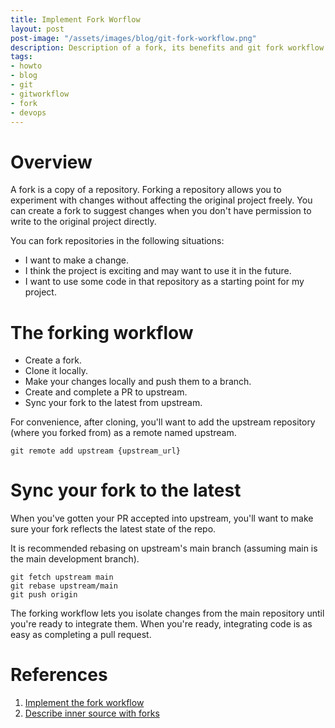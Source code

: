 ```yaml
---
title: Implement Fork Worflow
layout: post
post-image: "/assets/images/blog/git-fork-workflow.png"
description: Description of a fork, its benefits and git fork workflow implementation
tags:
- howto
- blog
- git
- gitworkflow
- fork
- devops
---
```


# Overview

A fork is a copy of a repository. Forking a repository allows you to experiment with changes without affecting the original project freely. You can create a fork to suggest changes when you don't have permission to write to the original project directly.

You can fork repositories in the following situations:

- I want to make a change.
- I think the project is exciting and may want to use it in the future.
- I want to use some code in that repository as a starting point for my project.

# The forking workflow

- Create a fork.
- Clone it locally.
- Make your changes locally and push them to a branch.
- Create and complete a PR to upstream.
- Sync your fork to the latest from upstream.

For convenience, after cloning, you'll want to add the upstream repository (where you forked from) as a remote named upstream.
```
git remote add upstream {upstream_url}
```
# Sync your fork to the latest

When you've gotten your PR accepted into upstream, you'll want to make sure your fork reflects the latest state of the repo.

It is recommended rebasing on upstream's main branch (assuming main is the main development branch).

```
git fetch upstream main
git rebase upstream/main
git push origin
```

The forking workflow lets you isolate changes from the main repository until you're ready to integrate them. When you're ready, integrating code is as easy as completing a pull request.

# References
1. [Implement the fork workflow](https://learn.microsoft.com/en-us/training/modules/plan-fostering-inner-source/3-implement-fork-workflow)
2. [Describe inner source with forks](https://learn.microsoft.com/en-us/training/modules/plan-fostering-inner-source/4-describe-forks)
